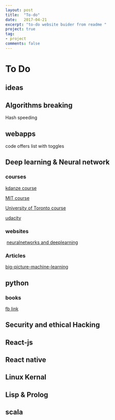 ```yaml
---
layout: post
title:  "To-do"
date:   2017-04-21
excerpt: "to-do website buider from readme "
project: true
tag:
- project
comments: false
---
```

# To Do
## ideas
## Algorithms breaking
 Hash speeding
## webapps

 code offers list with toggles

## Deep learning & Neural network
### courses
 [kdanze course](https://www.kadenze.com/courses/creative-applications-of-deep-learning-with-tensorflow/info)
 
 [MIT course](http://introtodeeplearning.com/)
 
[University of Toronto course](https://www.coursera.org/learn/neural-networks)


[udacity](https://classroom.udacity.com/courses/ud730)


### websites

 [neuralnetworks and deeplearning](http://neuralnetworksanddeeplearning.com)
 
### Articles

[big-picture-machine-learning](https://medium.freecodecamp.com/big-picture-machine-learning-classifying-text-with-neural-networks-and-tensorflow-d94036ac2274)


## python 
### books

[fb link ](https://reactdom.com/blog/python-books)

## Security and ethical Hacking

## React-js

## React native

## Linux Kernal

## Lisp & Prolog

## scala 
